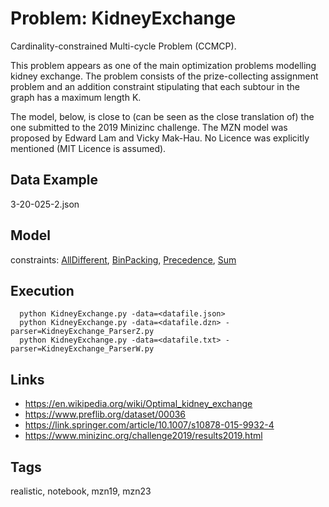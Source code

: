 # Problem: KidneyExchange

Cardinality-constrained Multi-cycle Problem (CCMCP).

This problem appears as one of the main optimization problems modelling kidney exchange.
The problem consists of the prize-collecting assignment problem and an addition constraint stipulating that each subtour in the graph
has a maximum length K.

The model, below, is close to (can be seen as the close translation of) the one submitted to the 2019 Minizinc challenge.
The MZN model was proposed by Edward Lam and Vicky Mak-Hau.
No Licence was explicitly mentioned (MIT Licence is assumed).


## Data Example
  3-20-025-2.json

## Model
  constraints: [AllDifferent](https://pycsp.org/documentation/constraints/AllDifferent), [BinPacking](https://pycsp.org/documentation/constraints/BinPacking), [Precedence](https://pycsp.org/documentation/constraints/Precedence), [Sum](https://pycsp.org/documentation/constraints/Sum)

## Execution
```
  python KidneyExchange.py -data=<datafile.json>
  python KidneyExchange.py -data=<datafile.dzn> -parser=KidneyExchange_ParserZ.py
  python KidneyExchange.py -data=<datafile.txt> -parser=KidneyExchange_ParserW.py
```

## Links
  - https://en.wikipedia.org/wiki/Optimal_kidney_exchange
  - https://www.preflib.org/dataset/00036
  - https://link.springer.com/article/10.1007/s10878-015-9932-4
  - https://www.minizinc.org/challenge2019/results2019.html

## Tags
  realistic, notebook, mzn19, mzn23

